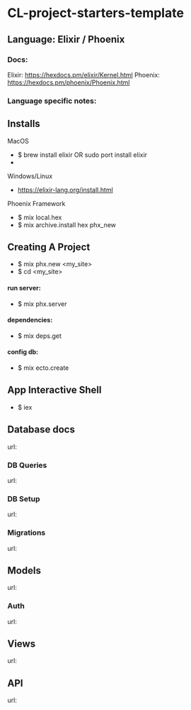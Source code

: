 # CL-project-starters-template

## Language: Elixir / Phoenix
### Docs:
Elixir: https://hexdocs.pm/elixir/Kernel.html
Phoenix: https://hexdocs.pm/phoenix/Phoenix.html

### Language specific notes:

## Installs
MacOS
- $ brew install elixir OR sudo port install elixir
- 
Windows/Linux
- https://elixir-lang.org/install.html

Phoenix Framework
- $ mix local.hex
- $ mix archive.install hex phx_new

## Creating A Project

- $ mix phx.new <my_site>
- $ cd <my_site>
#### run server:
- $ mix phx.server
#### dependencies:
- $ mix deps.get
#### config db:
- $ mix ecto.create

## App Interactive Shell
- $ iex

## Database docs
url:
### DB Queries
url:
### DB Setup
url:
### Migrations
url:

## Models
url:
### Auth
url:
## Views
url:

## API
url:

  

 
